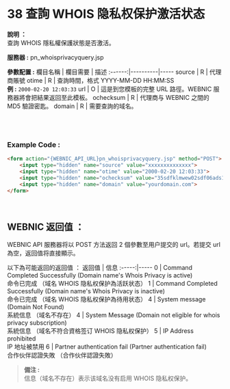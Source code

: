 # 38 查詢 WHOIS 隐私权保护激活状态

**說明 ：** <br> 
查詢 WHOIS 隱私權保護狀態是否激活。

**服務器 :** pn_whoisprivacyquery.jsp

**參數配置 :**
欄目名稱 | 欄目需要 | 描述
:------:|----------|-----
source | R | 代理商賬號
otime | R | 查詢時間，格式 YYYY-MM-DD HH:MM:SS <br> **例 :** `2000-02-20 12:03:33`
url | O | 這是到您模板的完整 URL 路徑。WEBNIC 服務器將會把結果返回至此模板。
ochecksum | R | 代理商与 WEBNIC 之間的 MD5 驗證密匙。
domain | R |  需要查詢的域名。

<br><br>

### Example Code :

```HTML
<form action="{WEBNIC_API_URL}pn_whoisprivacyquery.jsp" method="POST"> 
    <input type="hidden" name="source" value="xxxxxxxxxxxxxx"> 
    <input type="hidden" name="otime" value="2000-02-20 12:03:33"> 
    <input type="hidden" name="ochecksum" value="35sdfklmwew02sdf06ads1asd3"> 
    <input type="hidden" name="domain" value="yourdomain.com">
</form>
```

<br>

WEBNIC 返回值 ：
-----
WEBNIC API 服務器将以 POST 方法返回 2 個參數至用户提交的 url。若提交 url 為空，返回值将直接顯示。

以下為可能返回的返回值 ：
返回值 | 信息
:-----:|-----
0 | Command Completed Successfully (Domain name's Whois Privacy is active) <br> 命令已完成 （域名 WHOIS 隐私权保护為活跃状态）
1 | Command Completed Successfully (Domain name's Whois Privacy is inactive) <br> 命令已完成 （域名 WHOIS 隐私权保护為待用状态）
4 | System message (Domain Not Found) <br> 系統信息 （域名不存在）
4 | System Message (Domain not eligible for whois privacy subscription) <br> 系統信息 （域名不符合資格签订 WHOIS 隐私权保护）
5 | IP Address prohibited <br> IP 地址被禁用
6 | Partner authentication fail (Partner authentication fail) <br> 合作伙伴認證失敗 （合作伙伴認證失敗）
<br>

>**備注 :**  <br> 
信息（域名不存在）表示该域名没有启用 WHOIS 隐私权保护。

